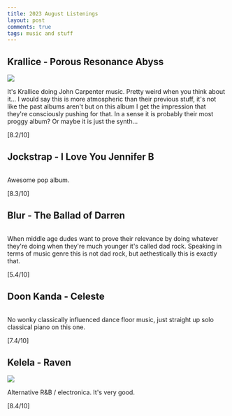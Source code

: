 ```yaml
---
title: 2023 August Listenings
layout: post
comments: true
tags: music and stuff
---
```


## Krallice - Porous Resonance Abyss

  ![](https://f4.bcbits.com/img/a0071864209_16.jpg)

  It's Krallice doing John Carpenter music. Pretty weird when you think about it... I would say this is more atmospheric than their previous stuff, it's not like the past albums aren't but on this album I get the impression that they're consciously pushing for that. In a sense it is probably their most proggy album? Or maybe it is just the synth...

  [8.2/10]

## Jockstrap - I Love You Jennifer B

  ![]()

  Awesome pop album.

  [8.3/10]

## Blur - The Ballad of Darren

  ![]()

  When middle age dudes want to prove their relevance by doing whatever they're doing when they're much younger it's called dad rock. Speaking in terms of music genre this is not dad rock, but aethestically this is exactly that.

  [5.4/10]

## Doon Kanda - Celeste

  ![]()

  No wonky classically influenced dance floor music, just straight up solo classical piano on this one.

  [7.4/10]

## Kelela - Raven

  ![](https://f4.bcbits.com/img/a3373717420_16.jpg)

  Alternative R&B / electronica. It's very good.

  [8.4/10]
